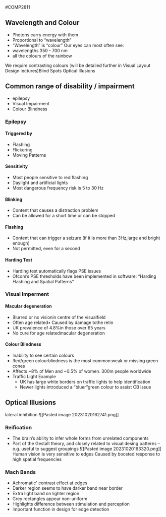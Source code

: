 #COMP2811 
## Wavelength and Colour
- Photons carry energy with them
- Proportional to “wavelength”
- “Wavelength” is “colour”
Our eyes can most often see:
- wavelengths 350 - 700 nm
- all the colours of the rainbow

We require contrasting colours (will be detailed further in Visual Layout Design lectures)Blind Spots Optical Illusions
## Common range of disability / impairment
- epilepsy
- Visual Impairment
- Colour Blindness
### Epilepsy
#### Triggered by
- Flashing
- Flickering
- Moving Patterns
#### Sensitivity
- Most people sensitive to red flashing
- Daylight and artificial lights
- Most dangerous frequency risk is 5 to 30 Hz
#### Blinking
- Content that causes a distraction problem
- Can be allowed for a short time or can be stopped
#### Flashing
- Content that can trigger a seizure (if it is more than 3Hz,large and bright enough)
- Not permitted, even for a second
#### Harding Test
- Harding test automatically flags PSE issues
- Ofcom’s PSE thresholds have been implemented in software:
	“Harding Flashing and Spatial Patterns”
### Visual Imperment
#### Macular degeneration
- Blurred or no visionin centre of the visualfield
- Often age related• Caused by damage tothe retin
- UK prevalence of 4.8%in those over 65 years
- No cure for age relatedmacular degeneration
#### Colour Blindness
- Inability to see certain colours
- Red/green colourblindness is the most common:weak or missing green cones
- Affects ~8% of Men and ~0.5% of women. 300m people worldwide
- Traffic Light Example
	- UK has large white borders on traffic lights to help identification
	- Newer lights introduced a “bluer”green colour to assist CB issue

## Optical Illusions
lateral inhibition
![[Pasted image 20231020162741.png]]
### Reification
- The brain’s ability to infer whole forms from unrelated components
- Part of the Gestalt theory, and closely related to visual desing patterns – e.g. useful to suggest groupings
![[Pasted image 20231020163320.png]]
Human vision is very sensitive to edges
Caused by boosted response to high spatial frequencies
### Mach Bands
- Achromatic' contrast effect at edges
- Darker region seems to have darker band near border
- Extra light band on lighter region
- Grey rectangles appear non-uniform
- Highlights difference between stimulation and perception
- Important function in design for edge detection
